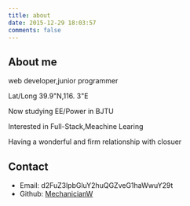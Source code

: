 ```yaml
---
title: about
date: 2015-12-29 18:03:57
comments: false
---
```


## About me
web developer,junior programmer

Lat/Long 39.9"N,116. 3"E

Now studying EE/Power in BJTU

Interested in Full-Stack,Meachine Learing

Having a wonderful and firm relationship with closuer

## Contact

- Email: d2FuZ3lpbGluY2huQGZveG1haWwuY29t
- Github: [MechanicianW](https://github.com/MechanicianW)